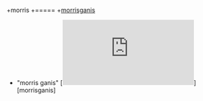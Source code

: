 +morris
+=====
+[morrisganis](http://www.twitter.com/morrisganis)
+ "morris ganis" [![morris ganis](https://cdn.rawgit.com/hostcomputer/cbd32bb912b76dc6a7220d9feb6ec416/raw/a42e433e1f54bb4505143b1f863b8365f576de01/README.MD)][morrisganis]
